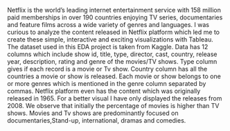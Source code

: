 Netflix is the world’s leading internet entertainment service with 158 million paid memberships in over 190 countries enjoying TV series, documentaries and feature films across a wide variety of genres and languages. I was curious to analyze the content released in Netflix platform which led me to create these simple, interactive and exciting visualizations with Tableau.
The dataset used in this EDA project is taken from Kaggle. Data has 12 columns which include show id, title, type, director, cast, country, release year, description, rating and genre of the movies/TV shows. Type column gives if each record is a movie or Tv show. Country column has all the countries a movie or show is released. Each movie or show belongs to one or more genres which is mentioned in the genre column separated by commas.
Netflix platform even has the content which was originally released in 1965. For a better visual I have only displayed the releases from 2008. We observe that initially the percentage of movies is higher than TV shows. Movies and Tv shows are predominantly focused on documentaries,Stand-up, international, dramas and comedies.
